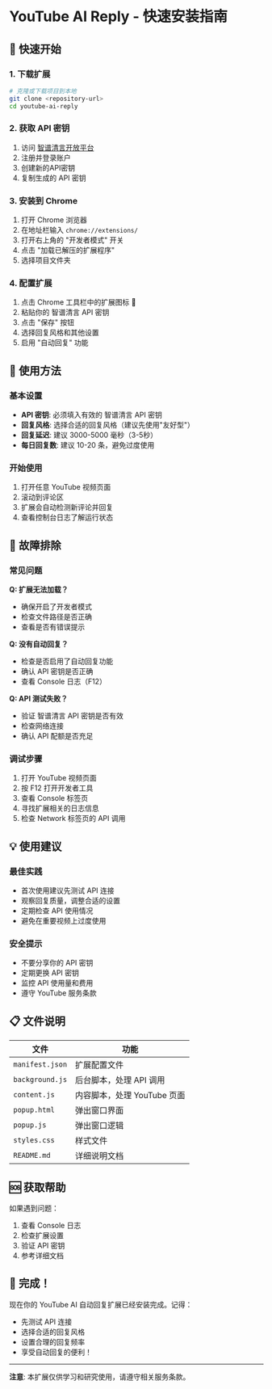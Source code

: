# YouTube AI Reply - 快速安装指南

## 🚀 快速开始

### 1. 下载扩展
```bash
# 克隆或下载项目到本地
git clone <repository-url>
cd youtube-ai-reply
```

### 2. 获取 API 密钥
1. 访问 [智谱清言开放平台](https://open.bigmodel.cn/)
2. 注册并登录账户
3. 创建新的API密钥
4. 复制生成的 API 密钥

### 3. 安装到 Chrome
1. 打开 Chrome 浏览器
2. 在地址栏输入 `chrome://extensions/`
3. 打开右上角的 "开发者模式" 开关
4. 点击 "加载已解压的扩展程序"
5. 选择项目文件夹

### 4. 配置扩展
1. 点击 Chrome 工具栏中的扩展图标 🤖
2. 粘贴你的 智谱清言 API 密钥
3. 点击 "保存" 按钮
4. 选择回复风格和其他设置
5. 启用 "自动回复" 功能

## 🎯 使用方法

### 基本设置
- **API 密钥**: 必须填入有效的 智谱清言 API 密钥
- **回复风格**: 选择合适的回复风格（建议先使用"友好型"）
- **回复延迟**: 建议 3000-5000 毫秒（3-5秒）
- **每日回复数**: 建议 10-20 条，避免过度使用

### 开始使用
1. 打开任意 YouTube 视频页面
2. 滚动到评论区
3. 扩展会自动检测新评论并回复
4. 查看控制台日志了解运行状态

## 🔧 故障排除

### 常见问题

**Q: 扩展无法加载？**
- 确保开启了开发者模式
- 检查文件路径是否正确
- 查看是否有错误提示

**Q: 没有自动回复？**
- 检查是否启用了自动回复功能
- 确认 API 密钥是否正确
- 查看 Console 日志（F12）

**Q: API 测试失败？**
- 验证 智谱清言 API 密钥是否有效
- 检查网络连接
- 确认 API 配额是否充足

### 调试步骤
1. 打开 YouTube 视频页面
2. 按 F12 打开开发者工具
3. 查看 Console 标签页
4. 寻找扩展相关的日志信息
5. 检查 Network 标签页的 API 调用

## 💡 使用建议

### 最佳实践
- 首次使用建议先测试 API 连接
- 观察回复质量，调整合适的设置
- 定期检查 API 使用情况
- 避免在重要视频上过度使用

### 安全提示
- 不要分享你的 API 密钥
- 定期更换 API 密钥
- 监控 API 使用量和费用
- 遵守 YouTube 服务条款

## 📋 文件说明

| 文件 | 功能 |
|------|------|
| `manifest.json` | 扩展配置文件 |
| `background.js` | 后台脚本，处理 API 调用 |
| `content.js` | 内容脚本，处理 YouTube 页面 |
| `popup.html` | 弹出窗口界面 |
| `popup.js` | 弹出窗口逻辑 |
| `styles.css` | 样式文件 |
| `README.md` | 详细说明文档 |

## 🆘 获取帮助

如果遇到问题：
1. 查看 Console 日志
2. 检查扩展设置
3. 验证 API 密钥
4. 参考详细文档

## 🎉 完成！

现在你的 YouTube AI 自动回复扩展已经安装完成。记得：
- 先测试 API 连接
- 选择合适的回复风格
- 设置合理的回复频率
- 享受自动回复的便利！

---

**注意**: 本扩展仅供学习和研究使用，请遵守相关服务条款。